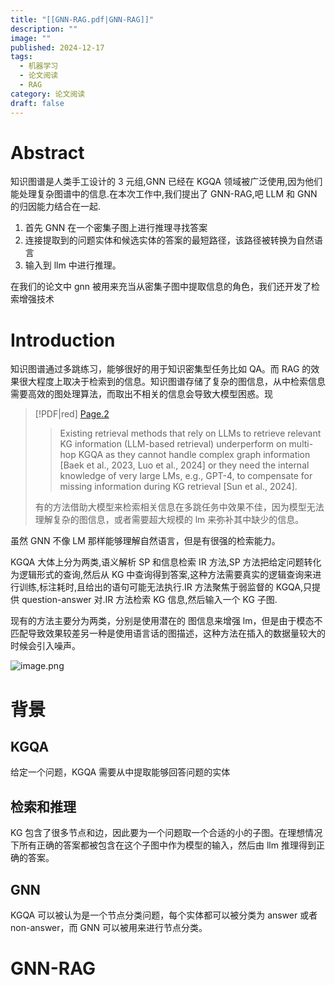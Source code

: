 ```yaml
---
title: "[[GNN-RAG.pdf|GNN-RAG]]"
description: ""
image: ""
published: 2024-12-17
tags:
  - 机器学习
  - 论文阅读
  - RAG
category: 论文阅读
draft: false
---
```


# Abstract

知识图谱是人类手工设计的 3 元组,GNN 已经在 KGQA 领域被广泛使用,因为他们能处理复杂图谱中的信息.在本次工作中,我们提出了 GNN-RAG,吧 LLM 和 GNN 的归因能力结合在一起.

1. 首先 GNN 在一个密集子图上进行推理寻找答案
2. 连接提取到的问题实体和候选实体的答案的最短路径，该路径被转换为自然语言
3. 输入到 llm 中进行推理。

在我们的论文中 gnn 被用来充当从密集子图中提取信息的角色，我们还开发了检索增强技术

# Introduction

知识图谱通过多跳练习，能够很好的用于知识密集型任务比如 QA。而 RAG 的效果很大程度上取决于检索到的信息。知识图谱存储了复杂的图信息，从中检索信息需要高效的图处理算法，而取出不相关的信息会导致大模型困惑。现

> [!PDF|red] [Page.2](MachineLearning/NLP/RAG/GNN-RAG/GNN-RAG.pdf#page=2&selection=100,0,103,74&color=red)
>
> > Existing retrieval methods that rely on LLMs to retrieve relevant KG information (LLM-based retrieval) underperform on multi-hop KGQA as they cannot handle complex graph information [Baek et al., 2023, Luo et al., 2024] or they need the internal knowledge of very large LMs, e.g., GPT-4, to compensate for missing information during KG retrieval [Sun et al., 2024].
>
>有的方法借助大模型来检索相关信息在多跳任务中效果不佳，因为模型无法理解复杂的图信息，或者需要超大规模的 lm 来弥补其中缺少的信息。

虽然 GNN 不像 LM 那样能够理解自然语言，但是有很强的检索能力。

KGQA 大体上分为两类,语义解析 SP 和信息检索 IR 方法,SP 方法把给定问题转化为逻辑形式的查询,然后从 KG 中查询得到答案,这种方法需要真实的逻辑查询来进行训练,标注耗时,且给出的语句可能无法执行.IR 方法聚焦于弱监督的 KGQA,只提供 question-answer 对.IR 方法检索 KG 信息,然后输入一个 KG 子图.

现有的方法主要分为两类，分别是使用潜在的 图信息来增强 lm，但是由于模态不匹配导致效果较差另一种是使用语言话的图描述，这种方法在插入的数据量较大的时候会引入噪声。

![image.png](https://picture-bed-1325530970.cos.ap-nanjing.myqcloud.com/20241217092235.png)

# 背景

## KGQA

给定一个问题，KGQA 需要从中提取能够回答问题的实体

## 检索和推理

KG 包含了很多节点和边，因此要为一个问题取一个合适的小的子图。在理想情况下所有正确的答案都被包含在这个子图中作为模型的输入，然后由 llm 推理得到正确的答案。

## GNN

KGQA 可以被认为是一个节点分类问题，每个实体都可以被分类为 answer 或者 non-answer，而 GNN 可以被用来进行节点分类。

# GNN-RAG
